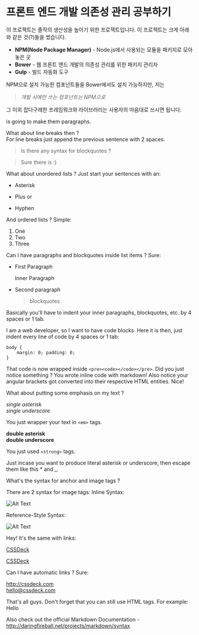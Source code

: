 # 프론트 엔드 개발 의존성 관리 공부하기
이 프로젝트는 졸작의 생산성을 높이기 위한 프로젝트입니다.
이 프로젝트는 크게 아래와 같은 것(?)들을 썼습니다.

* **NPM(Node Package Manager)** - Node.js에서 사용되는 모듈을 패키지로 모아놓은 곳
* **Bower** - 웹 프론트 엔드 개발의 의존성 관리를 위한 패키지 관리자
* **Gulp** - 빌드 자동화 도구

NPM으로 설치 가능한 컴포넌트들을 Bower에서도 설치 가능하지만, 저는

> *개발 시에만 쓰는 컴포넌트는 NPM으로*

그 이외 잡다구레한 프레임워크와 라이브러리는 사용자의 마음대로 쓰시면 됩니다.


is going to make them paragraphs.

What about line breaks then ?  
For line breaks just append the previous sentence with 2 spaces.

> Is there any syntax for blockquotes ?

> Sure there is :)

What about unordered lists ? Just start your sentences with an:

* Asterisk
+ Plus
	or
- Hyphen

And ordered lists ? Simple:

1. One
2. Two
3. Three

Can I have paragraphs and blockquotes inside list items ? Sure:

* First Paragraph

	Inner Paragraph

* Second paragraph
	> blockquotes

Basically you'll have to indent your inner paragraphs, blockquotes, etc. by 4 spaces or 1 tab.

I am a web developer, so I want to have code blocks. Here it is then, just indent every line of code by 4 spaces or 1 tab:

	body {
		margin: 0; padding: 0;
	}

That code is now wrapped inside `<pre><code></code></pre>`. Did you just notice something ? You wrote inline code with markdown! Also notice your angular brackets got converted into their respective HTML entities. Nice!

What about putting some emphasis on my text ?

*single asterisk*  
_single underscore_

You just wrapper your text in `<em>` tags.

**double asterisk**  
__double underscore__

You just used `<strong>` tags.

Just incase you want to produce literal asterisk or underscore, then escape them like this \* and \_.

What's the syntax for anchor and image tags ?

There are 2 syntax for image tags:
Inline Syntax:

![Alt Text](http://lorempixel.com/output/nature-q-c-100-100-8.jpg "Some title")

Reference-Style Syntax:

![Alt Text][id]

[id]: http://lorempixel.com/output/nature-q-c-100-100-8.jpg "Some Title"

Hey! It's the same with links:

[CSSDeck](http://cssdeck.com "Collection of CSS and JS Creations")

[CSSDeck][link_to_cssdeck]  

[link_to_cssdeck]: http://cssdeck.com "Learn HTML5, CSS and JS in a new way!"

Can I have automatic links ? Sure:

<http://cssdeck.com>  
<hello@cssdeck.com>


That's all guys. Don't forget that you can still use HTML tags. For example: <span>Hello</span>
	
Also check out the official Markdown Documentation - <http://daringfireball.net/projects/markdown/syntax>








